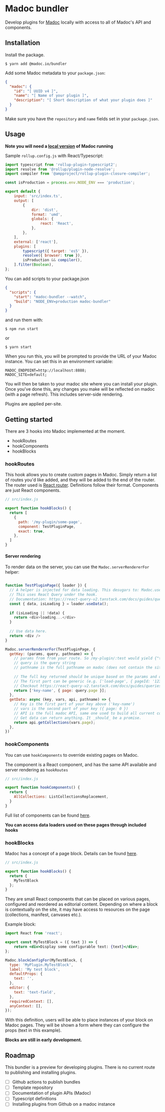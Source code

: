 # Madoc bundler

Develop plugins for [Madoc](https://github.com/digirati-co-uk/madoc-platform) locally with access to all of Madoc's API
and components.

## Installation

Install the package.
```
$ yarn add @madoc.io/bundler
```


Add some Madoc metadata to your `package.json`:
```json
{
  "madoc": {
    "id": "[ UUID v4 ]",
    "name": "[ Name of your plugin ]",
    "description": "[ Short description of what your plugin does ]"
  }
}
```

Make sure you have the `repository` and `name` fields set in your `package.json`.

## Usage

**Note you will need a [local version](https://github.com/digirati-co-uk/madoc-config) of Madoc running**

Sample `rollup.config.js` with React/Typescript:
```js
import typescript from 'rollup-plugin-typescript2';
import resolve from '@rollup/plugin-node-resolve';
import compiler from '@ampproject/rollup-plugin-closure-compiler';

const isProduction = process.env.NODE_ENV === 'production';

export default {
    input: 'src/index.ts',
    output: [
        {
            dir: 'dist',
            format: 'umd',
            globals: {
                react: 'React',
            },
        },
    ],
    external: ['react'],
    plugins: [
        typescript({ target: 'es5' }),
        resolve({ browser: true }),
        isProduction && compiler(),
    ].filter(Boolean),
};
```

You can add scripts to your package.json
```json
{
  "scripts": {
    "start": "madoc-bundler --watch",
    "build": "NODE_ENV=production madoc-bundler"
  }
}
```

and run them with:
```
$ npm run start
```

or
```
$ yarn start
```

When you run this, you will be prompted to provide the URL of your Madoc instance. You can set this in an environment
variable:
```dotenv
MADOC_ENDPOINT=http://localhost:8888;
MADOC_SITE=default;
```

You will then be taken to your madoc site where you can install your plugin. Once you've done this, any changes you make
will be reflected on madoc (with a page refresh). This includes server-side rendering.

Plugins are applied per-site.

## Getting started
There are 3 hooks into Madoc implemented at the moment.

- hookRoutes
- hookComponents
- hookBlocks

### hookRoutes
This hook allows you to create custom pages in Madoc. Simply return a list of routes you'd like added, and they 
will be added to the end of the router. The router used is [React router](https://github.com/ReactTraining/react-router). Definitions follow their format. Components are just React components. 

```javascript
// src/index.js

export function hookBlocks() {
  return [
    {
      path: '/my-plugin/some-page',
      component: TestPluginPage,
      exact: true,
    },
  ]
}
```

#### Server rendering
To render data on the server, you can use the `Madoc.serverRendererFor` helper:
```javascript

function TestPluginPage({ loader }) {
  // A helper is injected for data loading. This desugars to: Madoc.useData(TestPluginPage);
  // This uses React Query under the hook.
  // Documentation: https://react-query-v2.tanstack.com/docs/guides/queries
  const { data, isLoading } = loader.useData(); 
  
  if (isLoading || !data) {
    return <div>loading...</div>
  }
  
  // Use data here.
  return <div />
}

Madoc.serverRendererFor(TestPluginPage, {
  getKey: (params, query, pathname) => {
    // params from from your route. So /my-plugin/:test would yield {"test": "..."} in params
    // query is the query string
    // pathname is the full pathname on madoc (does not contain the site slug /s/default .. )
    
    // The full key returned should be unique based on the params and query. This will be used for caching.
    // The first part can be generic (e.g. ['load-page', { pageId: '1234' } ])
    // Checkout https://react-query-v2.tanstack.com/docs/guides/queries#array-keys for more details.
    return ['key-name', { page: query.page }];
  },
  getData: async (key, vars, api, pathname) => {
    // Key is the first part of your key above ('key-name')
    // vars is the second part of your key ({ page: 0 })
    // API is the full madoc API, same one used to build all current components.
    // Get data can return anything. It _should_ be a promise.
    return api.getCollections(vars.page);
  },
})
```

### hookComponents
You can use `hookComponents` to override existing pages on Madoc.

The component is a React component, and has the same API available and server rendering as `hookRoutes`
```js
// src/index.js

export function hookComponents() {
  return {
    AllCollections: ListCollectionsReplacement,
  }
}
```

Full list of components can be found [here](https://github.com/digirati-co-uk/madoc-platform/blob/v2/services/madoc-ts/src/frontend/site/components.tsx).

**You can access data loaders used on these pages through included hooks**

### hookBlocks
Madoc has a concept of a page block. Details can be found [here](https://github.com/digirati-co-uk/madoc-platform/pull/269).

```js
// src/index.js

export function hookBlocks() {
  return {
    MyTestBlock
  };
}

```

They are small React components that can be placed on various pages, configured and reordered as editorial content.
Depending on where a block is contextually on the site, it may have access to resources on the page (collections, 
manifest, canvases etc.). 

Example block:
```jsx
import React from 'react';

export const MyTestBlock = ({ text }) => {
    return <div>Display some configurable text: {text}</div>;
};

Madoc.blockConfigFor(MyTestBlock, {
  type: 'MyPlugin.MyTestBlock',
  label: 'My test block',
  defaultProps: {
    text: '',
  },
  editor: {
    text: 'text-field',
  },
  requiredContext: [],
  anyContext: [],
});
```

With this definition, users will be able to place instances of your block on Madoc pages. They will be shown a form
where they can configure the props (text in this example). 

**Blocks are still in early development.**


## Roadmap

This bundler is a preview for developing plugins. There is no current route to publishing and installing plugins.

- [ ] Github actions to publish bundles
- [ ] Template repository
- [ ] Documentation of plugin APIs (Madoc)
- [ ] Typescript definitions
- [ ] Installing plugins from Github on a madoc instance
